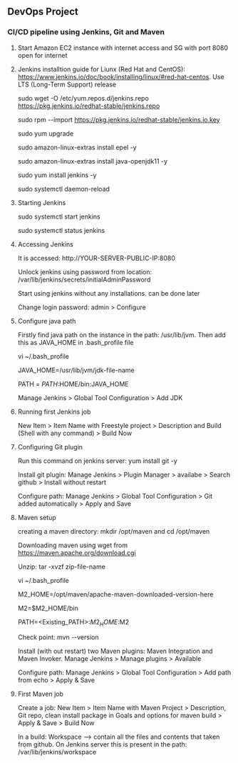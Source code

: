 ## DevOps Project

### CI/CD pipeline using Jenkins, Git and Maven

1. Start Amazon EC2 instance with internet access and SG with port 8080 open for internet

2. Jenkins installtion guide for Liunx (Red Hat and CentOS): https://www.jenkins.io/doc/book/installing/linux/#red-hat-centos. Use LTS (Long-Term Support) release

	sudo wget -O /etc/yum.repos.d/jenkins.repo \
	    https://pkg.jenkins.io/redhat-stable/jenkins.repo
		
	sudo rpm --import https://pkg.jenkins.io/redhat-stable/jenkins.io.key
	
	sudo yum upgrade
	
	sudo amazon-linux-extras install epel -y
	
	sudo amazon-linux-extras install java-openjdk11 -y 
	
	sudo yum install jenkins -y
	
	sudo systemctl daemon-reload

3. Starting Jenkins

	sudo systemctl start jenkins
	
	sudo systemctl status jenkins
	
4. Accessing Jenkins

	It is accessed: http://YOUR-SERVER-PUBLIC-IP:8080
	
	Unlock jenkins using password from location: /var/lib/jenkins/secrets/initialAdminPassword
	
	Start using jenkins without any installations. can be done later
	
	Change login password: admin > Configure 
	
5. Configure java path

	Firstly find java path on the instance in the path: /usr/lib/jvm. Then add this as JAVA_HOME in .bash_profile file
	
	vi ~/.bash_profile
	
	JAVA_HOME=/usr/lib/jvm/jdk-file-name
	
	PATH = $PATH:$HOME/bin:JAVA_HOME
	
	Manage Jenkins > Global Tool Configuration > Add JDK
	
6. Running first Jenkins job

	New Item > Item Name with Freestyle project > Description and Build (Shell with any command) > Build Now 
	
7. Configuring Git plugin

	Run this command on jenkins server: yum install git -y 

	Install git plugin: Manage Jenkins > Plugin Manager > availabe > Search github > Install without restart
	
	Configure path: Manage Jenkins > Global Tool Configuration > Git added automatically > Apply and Save
	
8. Maven setup

	creating a maven directory: mkdir /opt/maven and cd /opt/maven
	
	Downloading maven using wget from https://maven.apache.org/download.cgi
	
	Unzip: tar -xvzf zip-file-name
	
	vi ~/.bash_profile
	
	M2_HOME=/opt/maven/apache-maven-downloaded-version-here
	
	M2=$M2_HOME/bin
	
	PATH=<Existing_PATH>:$M2_HOME:$M2
	
	Check point: mvn --version
	
	Install (with out restart) two Maven plugins: Maven Integration and Maven Invoker. Manage Jenkins > Manage plugins > Available
	
	Configure path: Manage Jenkins > Global Tool Configuration > Add path from echo > Apply & Save

9. First Maven job

	Create a job: New Item > Item Name with Maven Project > Description, Git repo, clean install package in Goals and options for maven build > Apply & Save > Build Now
	
	In a build: Workspace --> contain all the files and contents that taken from github. On Jenkins server this is present in the path: /var/lib/jenkins/workspace
	
	
	
	
	
	


	
	
	
	
	
	

	
	
	
	




